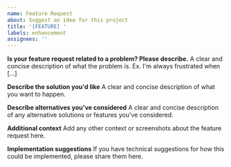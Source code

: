 ```yaml
---
name: Feature Request
about: Suggest an idea for this project
title: '[FEATURE] '
labels: enhancement
assignees: ''
---
```


**Is your feature request related to a problem? Please describe.**
A clear and concise description of what the problem is. Ex. I'm always frustrated when [...]

**Describe the solution you'd like**
A clear and concise description of what you want to happen.

**Describe alternatives you've considered**
A clear and concise description of any alternative solutions or features you've considered.

**Additional context**
Add any other context or screenshots about the feature request here.

**Implementation suggestions**
If you have technical suggestions for how this could be implemented, please share them here.
